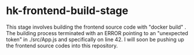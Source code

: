 # hk-frontend-build-stage

This stage involves building the frontend source code with "docker build" . 
The building process terminated with an ERROR pointing to an "unexpected
token" in ./src/App.js and specifically on line 42.
I will soon be pushing up the frontend source codes into this repository.
